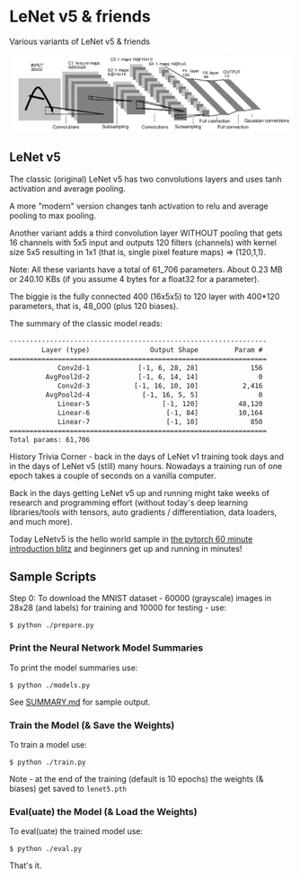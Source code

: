 # LeNet v5 & friends

Various variants of LeNet v5 & friends

![](lenet.png)




## LeNet v5

The classic (original) LeNet v5
has two convolutions layers
and uses tanh activation and average pooling.


A more "modern" version
changes tanh activation to relu and
average pooling to max pooling.

Another variant adds a third convolution layer
WITHOUT pooling that gets  16 channels with 5x5 input
and outputs 120 filters (channels) with kernel size 5x5 resulting in 1x1
(that is, single pixel feature maps) => (120,1,1).


Note: All these variants
have a total of 61_706 parameters.
About 0.23 MB or 240.10 KBs (if you assume 4 bytes for a float32 for a parameter).

The biggie is the fully connected 400 (16x5x5) to 120 layer
with 400*120 parameters, that is, 48_000 (plus 120 biases).

The summary of the classic model reads:

```
----------------------------------------------------------------
        Layer (type)               Output Shape         Param #
================================================================
            Conv2d-1            [-1, 6, 28, 28]             156
         AvgPool2d-2            [-1, 6, 14, 14]               0
            Conv2d-3           [-1, 16, 10, 10]           2,416
         AvgPool2d-4             [-1, 16, 5, 5]               0
            Linear-5                  [-1, 120]          48,120
            Linear-6                   [-1, 84]          10,164
            Linear-7                   [-1, 10]             850
================================================================
Total params: 61,706
```


History Trivia Corner - back in the days of LeNet v1 training took days and
in the days of LeNet v5 (still) many hours.
Nowadays a training run of one epoch takes a couple of seconds
on a vanilla computer.

Back in the days getting LeNet v5 up and running
might take weeks of research and programming effort
(without today's deep learning libraries/tools
with tensors, auto gradients / differentiation,
data loaders, and much more).

Today LeNetv5 is the hello world sample in
[the pytorch 60 minute introduction blitz](https://pytorch.org/tutorials/beginner/blitz/neural_networks_tutorial.html)
and beginners get up and running in minutes!







## Sample Scripts

Step 0:  To download the MNIST dataset - 60000 (grayscale) images in 28x28 (and labels) for training and 10000 for testing - use:

    $ python ./prepare.py



### Print the Neural Network Model Summaries

To print the model summaries use:

    $ python ./models.py

See [SUMMARY.md](SUMMARY.md) for sample output.


### Train the Model (& Save the Weights)

To train a model use:

    $ python ./train.py

Note - at the end of the training (default is 10 epochs)
the weights (& biases) get saved to `lenet5.pth`



### Eval(uate) the Model (& Load the Weights)

To eval(uate) the trained model use:

    $ python ./eval.py



That's it.